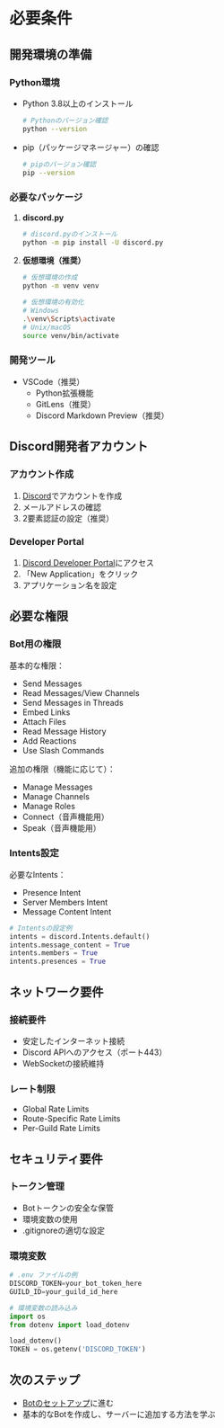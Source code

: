 # 必要条件

## 開発環境の準備

### Python環境
- Python 3.8以上のインストール
  ```bash
  # Pythonのバージョン確認
  python --version
  ```

- pip（パッケージマネージャー）の確認
  ```bash
  # pipのバージョン確認
  pip --version
  ```

### 必要なパッケージ
1. **discord.py**
   ```bash
   # discord.pyのインストール
   python -m pip install -U discord.py
   ```

2. **仮想環境（推奨）**
   ```bash
   # 仮想環境の作成
   python -m venv venv

   # 仮想環境の有効化
   # Windows
   .\venv\Scripts\activate
   # Unix/macOS
   source venv/bin/activate
   ```

### 開発ツール
- VSCode（推奨）
  - Python拡張機能
  - GitLens（推奨）
  - Discord Markdown Preview（推奨）

## Discord開発者アカウント

### アカウント作成
1. [Discord](https://discord.com/)でアカウントを作成
2. メールアドレスの確認
3. 2要素認証の設定（推奨）

### Developer Portal
1. [Discord Developer Portal](https://discord.com/developers/applications)にアクセス
2. 「New Application」をクリック
3. アプリケーション名を設定

## 必要な権限

### Bot用の権限
基本的な権限：
- Send Messages
- Read Messages/View Channels
- Send Messages in Threads
- Embed Links
- Attach Files
- Read Message History
- Add Reactions
- Use Slash Commands

追加の権限（機能に応じて）：
- Manage Messages
- Manage Channels
- Manage Roles
- Connect（音声機能用）
- Speak（音声機能用）

### Intents設定
必要なIntents：
- Presence Intent
- Server Members Intent
- Message Content Intent

```python
# Intentsの設定例
intents = discord.Intents.default()
intents.message_content = True
intents.members = True
intents.presences = True
```

## ネットワーク要件

### 接続要件
- 安定したインターネット接続
- Discord APIへのアクセス（ポート443）
- WebSocketの接続維持

### レート制限
- Global Rate Limits
- Route-Specific Rate Limits
- Per-Guild Rate Limits

## セキュリティ要件

### トークン管理
- Botトークンの安全な保管
- 環境変数の使用
- .gitignoreの適切な設定

### 環境変数
```python
# .env ファイルの例
DISCORD_TOKEN=your_bot_token_here
GUILD_ID=your_guild_id_here
```

```python
# 環境変数の読み込み
import os
from dotenv import load_dotenv

load_dotenv()
TOKEN = os.getenv('DISCORD_TOKEN')
```

## 次のステップ
- [Botのセットアップ](03_bot_setup.md)に進む
- 基本的なBotを作成し、サーバーに追加する方法を学ぶ
